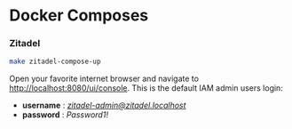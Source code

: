 # Docker Composes

### Zitadel

```bash
make zitadel-compose-up
```


Open your favorite internet browser and navigate to [http://localhost:8080/ui/console](http://localhost:8080/ui/console). This is the default IAM admin users login:

* **username** : *zitadel-admin@zitadel.localhost*
* **password** : *Password1!*
